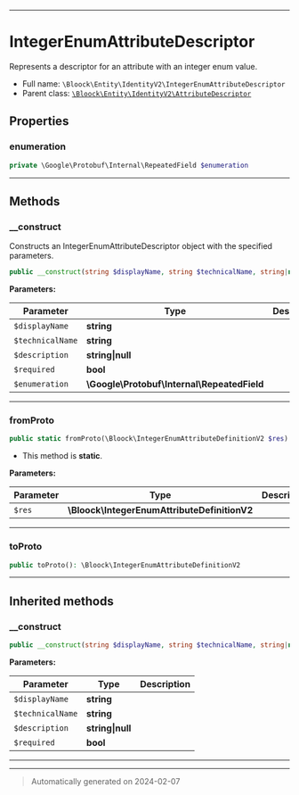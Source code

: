 ***

# IntegerEnumAttributeDescriptor

Represents a descriptor for an attribute with an integer enum value.



* Full name: `\Bloock\Entity\IdentityV2\IntegerEnumAttributeDescriptor`
* Parent class: [`\Bloock\Entity\IdentityV2\AttributeDescriptor`](./AttributeDescriptor.md)



## Properties


### enumeration



```php
private \Google\Protobuf\Internal\RepeatedField $enumeration
```






***

## Methods


### __construct

Constructs an IntegerEnumAttributeDescriptor object with the specified parameters.

```php
public __construct(string $displayName, string $technicalName, string|null $description, bool $required, \Google\Protobuf\Internal\RepeatedField $enumeration): mixed
```








**Parameters:**

| Parameter | Type | Description |
|-----------|------|-------------|
| `$displayName` | **string** |  |
| `$technicalName` | **string** |  |
| `$description` | **string&#124;null** |  |
| `$required` | **bool** |  |
| `$enumeration` | **\Google\Protobuf\Internal\RepeatedField** |  |





***

### fromProto



```php
public static fromProto(\Bloock\IntegerEnumAttributeDefinitionV2 $res): \Bloock\Entity\IdentityV2\IntegerEnumAttributeDescriptor
```



* This method is **static**.




**Parameters:**

| Parameter | Type | Description |
|-----------|------|-------------|
| `$res` | **\Bloock\IntegerEnumAttributeDefinitionV2** |  |





***

### toProto



```php
public toProto(): \Bloock\IntegerEnumAttributeDefinitionV2
```












***


## Inherited methods


### __construct



```php
public __construct(string $displayName, string $technicalName, string|null $description, bool $required): mixed
```








**Parameters:**

| Parameter | Type | Description |
|-----------|------|-------------|
| `$displayName` | **string** |  |
| `$technicalName` | **string** |  |
| `$description` | **string&#124;null** |  |
| `$required` | **bool** |  |





***


***
> Automatically generated on 2024-02-07
